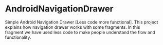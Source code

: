 # AndroidNavigationDrawer
Simple Android Navigation Drawer [Less code more functional]. This project explains how navigation drawer works with some fragments. In this fragment we have used less code to make people understand the flow and functionality.
